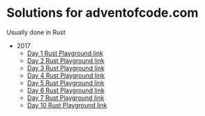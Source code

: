 # Solutions for adventofcode.com

Usually done in Rust

 - 2017
   - [Day  1 Rust Playground link](https://play.rust-lang.org/?gist=5526f63283d4d6ac930cbc8ec75512ff&version=stable)
   - [Day  2 Rust Playground link](https://play.rust-lang.org/?gist=6c370cbd07b274d082900a3a86ecbe8d&version=stable)
   - [Day  3 Rust Playground link](https://play.rust-lang.org/?gist=60e447517f1b217a03e7cbecfbe3b024&version=stable)
   - [Day  4 Rust Playground link](https://play.rust-lang.org/?gist=57339f0e30c5d8a8ed1c6025b82441ae&version=stable)
   - [Day  5 Rust Playground link](https://play.rust-lang.org/?gist=445ae9ea83ba769edd0469f10831a0cf&version=stable) 
   - [Day  6 Rust Playground link](https://play.rust-lang.org/?gist=1160eb7e95ad11698332adc9c4f28d27&version=stable)
   - [Day  7 Rust Playground link](https://play.rust-lang.org/?gist=60d22e172dc4aa542d7f3efc4f914430&version=stable)
   - [Day 10 Rust Playground link](https://play.rust-lang.org/?gist=2b5c9101cac8a9412d83ecdefa7d6200&version=stable)
